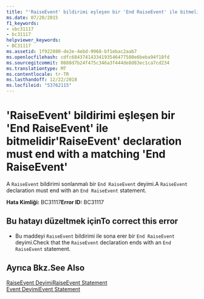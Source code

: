 ```yaml
---
title: "'RaiseEvent' bildirimi eşleşen bir 'End RaiseEvent' ile bitmelidir"
ms.date: 07/20/2015
f1_keywords:
- vbc31117
- bc31117
helpviewer_keywords:
- BC31117
ms.assetid: 1f922880-de2e-4ebd-9968-bf1ebac2aab7
ms.openlocfilehash: cdfc68437414334193546477580e6beba94f18fd
ms.sourcegitcommit: 0888d7b24f475c346a3f444de8d83ec1ca7cd234
ms.translationtype: MT
ms.contentlocale: tr-TR
ms.lasthandoff: 12/22/2018
ms.locfileid: "53762115"
---
```

# <a name="raiseevent-declaration-must-end-with-a-matching-end-raiseevent"></a><span data-ttu-id="6e3cf-102">'RaiseEvent' bildirimi eşleşen bir 'End RaiseEvent' ile bitmelidir</span><span class="sxs-lookup"><span data-stu-id="6e3cf-102">'RaiseEvent' declaration must end with a matching 'End RaiseEvent'</span></span>
<span data-ttu-id="6e3cf-103">A `RaiseEvent` bildirimi sonlanmalı bir `End RaiseEvent` deyimi.</span><span class="sxs-lookup"><span data-stu-id="6e3cf-103">A `RaiseEvent` declaration must end with an `End RaiseEvent` statement.</span></span>  
  
 <span data-ttu-id="6e3cf-104">**Hata Kimliği:** BC31117</span><span class="sxs-lookup"><span data-stu-id="6e3cf-104">**Error ID:** BC31117</span></span>  
  
## <a name="to-correct-this-error"></a><span data-ttu-id="6e3cf-105">Bu hatayı düzeltmek için</span><span class="sxs-lookup"><span data-stu-id="6e3cf-105">To correct this error</span></span>  
  
-   <span data-ttu-id="6e3cf-106">Bu maddeyi `RaiseEvent` bildirimi ile sona erer bir `End RaiseEvent` deyimi.</span><span class="sxs-lookup"><span data-stu-id="6e3cf-106">Check that the `RaiseEvent` declaration ends with an `End RaiseEvent` statement.</span></span>  
  
## <a name="see-also"></a><span data-ttu-id="6e3cf-107">Ayrıca Bkz.</span><span class="sxs-lookup"><span data-stu-id="6e3cf-107">See Also</span></span>  
 [<span data-ttu-id="6e3cf-108">RaiseEvent Deyimi</span><span class="sxs-lookup"><span data-stu-id="6e3cf-108">RaiseEvent Statement</span></span>](../../visual-basic/language-reference/statements/raiseevent-statement.md)  
 [<span data-ttu-id="6e3cf-109">Event Deyimi</span><span class="sxs-lookup"><span data-stu-id="6e3cf-109">Event Statement</span></span>](../../visual-basic/language-reference/statements/event-statement.md)
